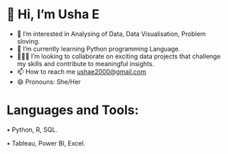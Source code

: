 # 👋 Hi, I’m Usha E
- 👀 I’m interested in Analysing of Data, Data Visualisation, Problem sloving.
- 🌱 I’m currently learning Python programming Language.
- 🧑‍🤝‍🧑 I’m looking to collaborate on exciting data projects that challenge my skills and contribute to meaningful insights.
- 📫 How to reach me ushae2000@gmail.com 
- 😄 Pronouns: She/Her

# Languages and Tools:
• Python, R, SQL.

• Tableau, Power BI, Excel.

